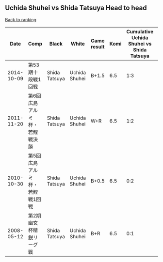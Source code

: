 ## Uchida Shuhei vs Shida Tatsuya Head to head

[Back to ranking](../../index.md)




| **Date** | **Comp** | **Black** | **White** | **Game result** | **Komi** | **Cumulative Uchida Shuhei vs Shida Tatsuya** | **Uchida Shuhei streak** | **Shida Tatsuya streak** | 
| --- | --- | --- | --- | --- | --- | --- | --- | --- |
| 2014-10-09 | 第53期十段戦1回戦 | Shida Tatsuya | Uchida Shuhei | B+1.5 | 6.5 | 1:3 | 0 | 1 | 
| 2011-11-20 | 第6回広島アルミ杯・若鯉戦決勝 | Shida Tatsuya | Uchida Shuhei | W+R | 6.5 | 1:2 | 1 | 0 | 
| 2010-10-30 | 第5回広島アルミ杯・若鯉戦1回戦 | Shida Tatsuya | Uchida Shuhei | B+0.5 | 6.5 | 0:2 | 0 | 2 | 
| 2008-05-12 | 第2期幽玄杯精鋭リーグ戦 | Shida Tatsuya | Uchida Shuhei | B+R | 6.5 | 0:1 | 0 | 1 |




